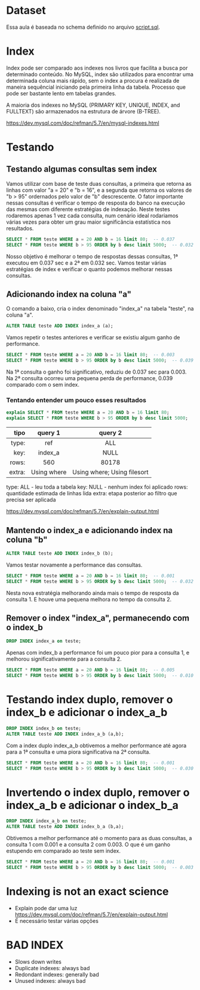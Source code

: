 # Dataset
Essa aula é baseada no schema definido no arquivo [script.sql](script.sql).

# Index
Index pode ser comparado aos indexes nos livros que facilita a busca por determinado conteúdo.
No MySQL, index são utilizados para encontrar uma determinada coluna mais rápido, sem o index a procura é realizada de maneira sequêncial iniciando pela primeira linha da tabela. Processo que pode ser bastante lento em tabelas grandes.

A maioria dos indexes no MySQL (PRIMARY KEY, UNIQUE, INDEX, and FULLTEXT) são armazenados na estrutura de árvore (B-TREE).

https://dev.mysql.com/doc/refman/5.7/en/mysql-indexes.html

# Testando

## Testando algumas consultas sem index
Vamos utilizar com base de teste duas consultas, a primeira que retorna as linhas com valor "a = 20" e "b = 16", e a segunda que retorna os valores de "b > 95" ordernados pelo valor de "b" descrescente. O fator importante nessas consultas é verificar o tempo de resposta do banco na execução das mesmas com diferente estratégias de indexação. Neste testes rodaremos apenas 1 vez cada consulta, num cenário ideal rodariamos várias vezes para obter um grau maior significância estatística nos resultados.

```sql
SELECT * FROM teste WHERE a = 20 AND b = 16 limit 80;  -- 0.037
SELECT * FROM teste WHERE b > 95 ORDER by b desc limit 5000;  -- 0.032
```

Nosso objetivo é melhorar o tempo de respostas dessas consultas, 1ª executou em 0.037 sec e a 2ª em 0.032 sec. Vamos testar várias estratégias de index e verificar o quanto podemos melhorar nessas consultas.

## Adicionando index na coluna "a"

O comando a baixo, cria o index denominado "index_a" na tabela "teste", na coluna "a".
```sql
ALTER TABLE teste ADD INDEX index_a (a);
```

Vamos repetir o testes anteriores e verificar se existiu algum ganho de performance.

```sql
SELECT * FROM teste WHERE a = 20 AND b = 16 limit 80;  -- 0.003
SELECT * FROM teste WHERE b > 95 ORDER by b desc limit 5000;  -- 0.039
```

Na 1ª consulta o ganho foi significativo, reduziu de 0.037 sec para 0.003. Na 2ª consulta ocorreu uma pequena perda de performance, 0.039 comparado com o sem index.

### Tentando entender um pouco esses resultados

```sql
explain SELECT * FROM teste WHERE a = 20 AND b = 16 limit 80;
explain SELECT * FROM teste WHERE b > 95 ORDER by b desc limit 5000;
```

| tipo | query 1 | query 2 |
| ---: | :---: | :---: |
| type: | ref | ALL |
| key: | index_a | NULL |
| rows: | 560 | 80178 |
| extra: | Using where | Using where; Using filesort |

type: ALL - leu toda a tabela
key: NULL - nenhum index foi aplicado
rows: quantidade estimada de linhas lida
extra: etapa posterior ao filtro que precisa ser aplicada

https://dev.mysql.com/doc/refman/5.7/en/explain-output.html

## Mantendo o index_a e adicionando index na coluna "b"

```sql
ALTER TABLE teste ADD INDEX index_b (b);
```
Vamos testar novamente a performance das consultas.

```sql
SELECT * FROM teste WHERE a = 20 AND b = 16 limit 80;  -- 0.001
SELECT * FROM teste WHERE b > 95 ORDER by b desc limit 5000;  -- 0.032
```

Nesta nova estratégia melhorando ainda mais o tempo de resposta da consulta 1. E houve uma pequena melhora no tempo da consulta 2.

## Remover o index "index_a", permanecendo com o index_b

```sql
DROP INDEX index_a on teste;
```

Apenas com index_b a performance foi um pouco pior para a consulta 1, e melhorou significativamente para a consulta 2.

```sql
SELECT * FROM teste WHERE a = 20 AND b = 16 limit 80;  -- 0.005
SELECT * FROM teste WHERE b > 95 ORDER by b desc limit 5000;  -- 0.010
```

# Testando index duplo, remover o index_b e adicionar o index_a_b
```sql
DROP INDEX index_b on teste;
ALTER TABLE teste ADD INDEX index_a_b (a,b);
```

Com a index duplo index_a_b obtivemos a melhor performance até agora para a 1ª consulta e uma piora significativa na 2ª consulta.

```sql
SELECT * FROM teste WHERE a = 20 AND b = 16 limit 80;  -- 0.001
SELECT * FROM teste WHERE b > 95 ORDER by b desc limit 5000;  -- 0.030
```

# Invertendo o index duplo, remover o index_a_b e adicionar o index_b_a
```sql
DROP INDEX index_a_b on teste;
ALTER TABLE teste ADD INDEX index_b_a (b,a);
```

Obtivemos a melhor performance até o momento para as duas consultas, a consulta 1 com 0.001 e a consulta 2 com 0.003. O que é um ganho estupendo em comparado ao teste sem index.

```sql
SELECT * FROM teste WHERE a = 20 AND b = 16 limit 80;  -- 0.001
SELECT * FROM teste WHERE b > 95 ORDER by b desc limit 5000;  -- 0.003
```

# Indexing is not an exact science
- Explain pode dar uma luz
https://dev.mysql.com/doc/refman/5.7/en/explain-output.html
- É necessário testar várias opções

# BAD INDEX
- Slows down writes
- Duplicate indexes: always bad
- Redondant indexes: generally bad
- Unused indexes: always bad
